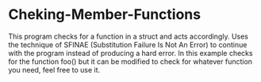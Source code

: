 # Cheking-Member-Functions

This program checks for a function in a struct and acts accordingly. Uses the technique of SFINAE (Substitution Failure Is Not An Error) to continue with the program instead of producing a hard error.
In this example checks for the function foo() but it can be modified to check for whatever function you need, feel free to use it.
